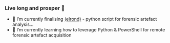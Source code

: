 ### Live long and prosper 🖖

- 🔭 I’m currently finalising [(elrond)](https://github.com/ezaspy/elrond) - python script for forensic artefact analysis...
- 🌱 I’m currently learning how to leverage Python & PowerShell for remote forensic artefact acquisition

<!--
**ezaspy/ezaspy** is a ✨ _special_ ✨ repository because its `README.md` (this file) appears on your GitHub profile.

Here are some ideas to get you started:

- 🔭 I’m currently working on ...
- 🌱 I’m currently learning ...
- 👯 I’m looking to collaborate on ...
- 🤔 I’m looking for help with ...
- 💬 Ask me about ...
- 📫 How to reach me: ...
- 😄 Pronouns: ...
- ⚡ Fun fact: ...
-->
